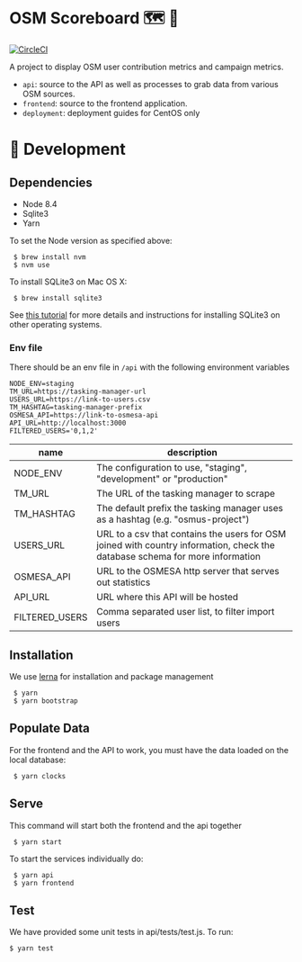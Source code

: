 # OSM Scoreboard 🗺 🎯

[![CircleCI](https://circleci.com/gh/developmentseed/scoreboard.svg?style=svg)](https://circleci.com/gh/developmentseed/scoreboard)

A project to display OSM user contribution metrics and campaign metrics.

- `api`: source to the API as well as processes to grab data from various OSM sources.
- `frontend`: source to the frontend application.
- `deployment`: deployment guides for CentOS only

# 🔨 Development

## Dependencies
- Node 8.4
- Sqlite3
- Yarn

To set the Node version as specified above:

     $ brew install nvm
     $ nvm use

To install SQLite3 on Mac OS X:

     $ brew install sqlite3

See [this tutorial](https://www.tutorialspoint.com/sqlite/sqlite_installation.htm) for more details and instructions for installing SQLite3 on other operating systems.

### Env file

There should be an env file in `/api` with the following environment variables

```
NODE_ENV=staging
TM_URL=https://tasking-manager-url
USERS_URL=https://link-to-users.csv
TM_HASHTAG=tasking-manager-prefix
OSMESA_API=https://link-to-osmesa-api
API_URL=http://localhost:3000
FILTERED_USERS='0,1,2'
```

| name | description
| ---  | -----
| NODE_ENV | The configuration to use, "staging", "development" or "production"
| TM_URL | The URL of the tasking manager to scrape
| TM_HASHTAG | The default prefix the tasking manager uses as a hashtag (e.g. "osmus-project")
| USERS_URL | URL to a csv that contains the users for OSM joined with country information, check the database schema for more information
| OSMESA_API | URL to the OSMESA http server that serves out statistics
| API_URL | URL where this API will be hosted
| FILTERED_USERS | Comma separated user list, to filter import users

## Installation

We use [lerna](https://github.com/lerna/lerna) for installation and package management

     $ yarn
     $ yarn bootstrap

## Populate Data

For the frontend and the API to work, you must have the data loaded on the local database:

     $ yarn clocks 

## Serve

This command will start both the frontend and the api together

     $ yarn start 

To start the services individually do:

     $ yarn api
     $ yarn frontend

## Test

We have provided some unit tests in api/tests/test.js. To run:

    $ yarn test